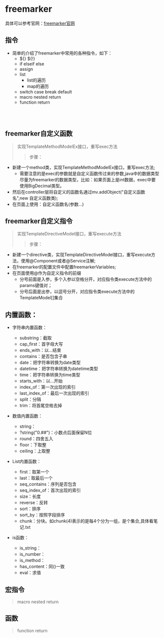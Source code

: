 # freemarker

具体可以参考官网：[freemarker官网](http://freemarker.org/, "freemarker")

## 指令
* 简单的介绍了freemarker中常用的各种指令，如下：
    * ${} ${!}
    * if elseif else
    * assign
    * list
        * list的遍历
        * map的遍历
    * switch case break default
    * macro nested return
    * function return
<br/>
<br/>

## freemarker自定义函数
> 实现TemplateMethodModelEx接口，重写exec方法
>> 步骤：
* 新建一个method类，实现TemplateMethodModelEx接口，重写exec方法;<br/>
    * 需要注意的是exec的参数就是自定义函数传过来的参数,java中的数据类型尽量为freemarker的数据类型，比如：如果页面上是int数据，exec中要使用BigDecimal类型。<br/>
* 然后在controller层将自定义的函数名通过mv.addObject("自定义函数名",new 自定义函数类);<br/>
* 在页面上使用：自定义函数名(参数...)<br/>

## freemarker自定义指令
> 实现TemplateDirectiveModel接口，重写execute方法
>> 步骤：
* 新建一个directive类，实现TemplateDirectiveModel接口，重写execute方法，使用@Component或者@Service注解;
* 在freemarker的配置文件中配置freemarkerVariables;
* 在页面使用@作为自定义指令的前缀
    * 分号前面是入参，多个入参以空格分开，对应指令类execute方法中的params键值对；
	* 分号后面是出参，以逗号分开，对应指令类execute方法中的TemplateModel[]集合

## 内置函数：
* 字符串内置函数：
    * substring：截取
	* cap_first：首字母大写
	* ends_with：以...结束
	* contains：是否包含子串
	* date：把字符串转换为date类型
	* datetime：把字符串转换为datetime类型
	* time：把字符串转换为time类型
	* starts_with：以...开始
	* index_of：第一次出现的索引
	* last_index_of：最后一次出现的索引
	* split：分隔
	* trim：将首尾空格去掉
	
* 数值内置函数：
    * string：
    * ?string("0.##")：小数点后面保留N位
	* round：四舍五入
	* floor：下取整
	* ceiling：上取整
	
* List内置函数：
	* first：取第一个
	* last：取最后一个
	* seq_contains：序列是否包含
	* seq_index_of：首次出现的索引
	* size：长度
	* reverse：反转
	* sort：排序
	* sort_by：按照字段排序
	* chunk：分块。如chunk(4)表示的是每4个分为一组，是个集合,具体看笔记.txt
	
* is函数：
	* is_string：
	* is_number：
	* is_method：
	* has_content：同()一致
	* eval：求值
	
## 宏指令
> macro nested return

## 函数
> function return
